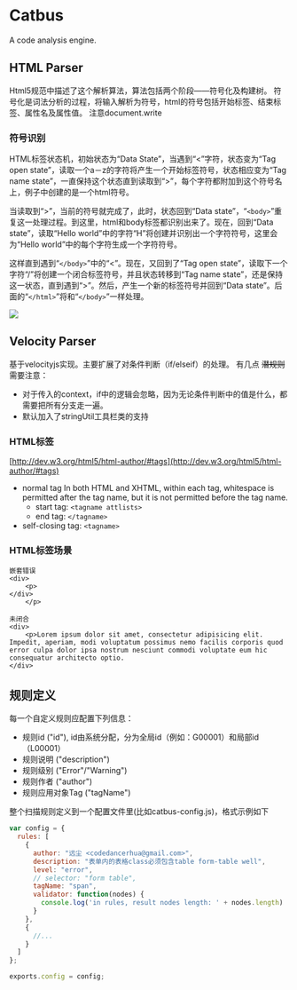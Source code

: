 # Catbus
A code analysis engine.

## HTML Parser
Html5规范中描述了这个解析算法，算法包括两个阶段——符号化及构建树。
符号化是词法分析的过程，将输入解析为符号，html的符号包括开始标签、结束标签、属性名及属性值。
注意document.write

### 符号识别
HTML标签状态机，初始状态为“Data State”，当遇到“<”字符，状态变为“Tag open state”，读取一个a－z的字符将产生一个开始标签符号，状态相应变为“Tag name state”，一直保持这个状态直到读取到“>”，每个字符都附加到这个符号名上，例子中创建的是一个html符号。

当读取到“>”，当前的符号就完成了，此时，状态回到“Data state”，“`<body>`”重复这一处理过程。到这里，html和body标签都识别出来了。现在，回到“Data state”，读取“Hello world”中的字符“H”将创建并识别出一个字符符号，这里会为“Hello world”中的每个字符生成一个字符符号。

这样直到遇到“`</body>`”中的“<”。现在，又回到了“Tag open state”，读取下一个字符“/”将创建一个闭合标签符号，并且状态转移到“Tag name state”，还是保持这一状态，直到遇到“>”。然后，产生一个新的标签符号并回到“Data state”。后面的“`</html>`”将和“`</body>`”一样处理。

![](http://markimage.bcs.duapp.com/2013/04/1367032389)

## Velocity Parser
基于velocityjs实现。主要扩展了对条件判断（if/elseif）的处理。
有几点 <del>潜规则</del> 需要注意：
- 对于传入的context，if中的逻辑会忽略，因为无论条件判断中的值是什么，都需要把所有分支走一遍。
- 默认加入了stringUtil工具栏类的支持


### HTML标签
[http://dev.w3.org/html5/html-author/#tags](http://dev.w3.org/html5/html-author/#tags)
- normal tag
In both HTML and XHTML, within each tag, whitespace is permitted after the tag name, but it is not permitted before the tag name.
    - start tag: `<tagname attlists>`
    - end tag: `</tagname>`
- self-closing tag: `<tagname>`

### HTML标签场景

```
嵌套错误
<div>
    <p>
</div>
    </p>
```

```
未闭合
<div>
    <p>Lorem ipsum dolor sit amet, consectetur adipisicing elit. Impedit, aperiam, modi voluptatum possimus nemo facilis corporis quod error culpa dolor ipsa nostrum nesciunt commodi voluptate eum hic consequatur architecto optio.   
</div>
```

## 规则定义

每一个自定义规则应配置下列信息：
- 规则id ("id"), id由系统分配，分为全局id（例如：G00001）和局部id（L00001）
- 规则说明 ("description")
- 规则级别 ("Error"/"Warning")
- 规则作者 ("author")
- 规则应用对象Tag ("tagName")

整个扫描规则定义到一个配置文件里(比如catbus-config.js)，格式示例如下

```javascript
var config = {
  rules: [
    {
      author: "远尘 <codedancerhua@gmail.com>",
      description: "表单内的表格class必须包含table form-table well",
      level: "error",
      // selector: "form table",
      tagName: "span",
      validator: function(nodes) {
        console.log('in rules, result nodes length: ' + nodes.length)
      }
    },
    {
      //...
    }
  ]
};

exports.config = config;
```
